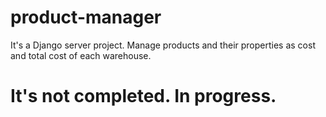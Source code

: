 # product-manager
It's a Django server project. Manage products and their properties as cost and total cost of each warehouse.


# It's not completed. In progress.
